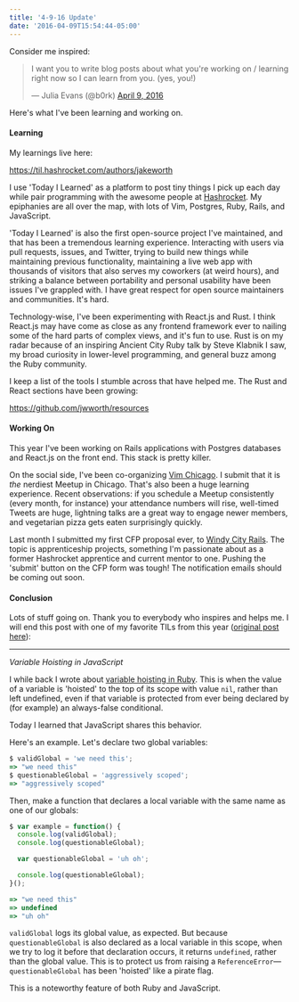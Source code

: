 ```yaml
---
title: '4-9-16 Update'
date: '2016-04-09T15:54:44-05:00'
---
```


Consider me inspired:

<blockquote class="twitter-tweet" data-lang="en"><p lang="en" dir="ltr">I want you to write blog posts about what you&#39;re working on / learning right now so I can learn from you. (yes, you!)</p>&mdash; Julia Evans (@b0rk) <a href="https://twitter.com/b0rk/status/718881881081704450">April 9, 2016</a></blockquote>
<script async src="//platform.twitter.com/widgets.js" charset="utf-8"></script>

Here's what I've been learning and working on.

#### Learning

My learnings live here:

https://til.hashrocket.com/authors/jakeworth

I use 'Today I Learned' as a platform to post tiny things I pick up each day while pair programming with the awesome people at [Hashrocket](https://hashrocket.com). My epiphanies are all over the map, with lots of Vim, Postgres, Ruby, Rails, and JavaScript.

'Today I Learned' is also the first open-source project I've maintained, and that has been a tremendous learning experience. Interacting with users via pull requests, issues, and Twitter, trying to build new things while maintaining previous functionality, maintaining a live web app with thousands of visitors that also serves my coworkers (at weird hours), and striking a balance between portability and personal usability have been issues I've grappled with. I have great respect for open source maintainers and communities. It's hard.

Technology-wise, I've been experimenting with React.js and Rust. I think React.js may have come as close as any frontend framework ever to nailing some of the hard parts of complex views, and it's fun to use. Rust is on my radar because of an inspiring Ancient City Ruby talk by Steve Klabnik I saw, my broad curiosity in lower-level programming, and general buzz among the Ruby community.

I keep a list of the tools I stumble across that have helped me. The Rust and React sections have been growing:

https://github.com/jwworth/resources

#### Working On

This year I've been working on Rails applications with Postgres databases and React.js on the front end. This stack is pretty killer.

On the social side, I've been co-organizing [Vim Chicago](http://www.meetup.com/Vim-Chicago/). I submit that it is *the* nerdiest Meetup in Chicago. That's also been a huge learning experience. Recent observations: if you schedule a Meetup consistently (every month, for instance) your attendance numbers will rise, well-timed Tweets are huge, lightning talks are a great way to engage newer members, and vegetarian pizza gets eaten surprisingly quickly.

Last month I submitted my first CFP proposal ever, to [Windy City Rails](https://windycityrails.com/). The topic is apprenticeship projects, something I'm passionate about as a former Hashrocket apprentice and current mentor to one. Pushing the 'submit' button on the CFP form was tough! The notification emails should be coming out soon. 

#### Conclusion

Lots of stuff going on. Thank you to everybody who inspires and helps me. I will end this post with one of my favorite TILs from this year ([original post here](https://til.hashrocket.com/posts/eeedb8dda0-variable-hoisting-in-javascript)):

---

*Variable Hoisting in JavaScript*

I while back I wrote about [variable hoisting in Ruby](https://til.hashrocket.com/posts/c0c0dd4ef8-variable-hoisting-in-ruby). This is when the value of a variable is 'hoisted' to the top of its scope with value `nil`, rather than left undefined, even if that variable is protected from ever being declared by (for example) an always-false conditional.

Today I learned that JavaScript shares this behavior.

Here's an example. Let's declare two global variables:

```javascript
$ validGlobal = 'we need this';
=> "we need this"
$ questionableGlobal = 'aggressively scoped';
=> "aggressively scoped"
```

Then, make a function that declares a local variable with the same name as one of our globals:

```javascript
$ var example = function() {
  console.log(validGlobal);
  console.log(questionableGlobal);

  var questionableGlobal = 'uh oh';

  console.log(questionableGlobal);
}();

=> "we need this"
=> undefined
=> "uh oh"
```

`validGlobal` logs its global value, as expected. But because `questionableGlobal` is also declared as a local variable in this scope, when we try to log it before that declaration occurs, it returns `undefined`, rather than the global value. This is to protect us from raising a `ReferenceError`— `questionableGlobal` has been 'hoisted' like a pirate flag.

This is a noteworthy feature of both Ruby and JavaScript.

